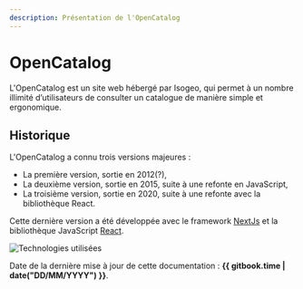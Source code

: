 ```yaml
---
description: Présentation de l'OpenCatalog
---
```


# OpenCatalog

L'OpenCatalog est un site web hébergé par Isogeo, qui permet à un nombre illimité d’utilisateurs de consulter un catalogue de manière simple et ergonomique.

## Historique
L'OpenCatalog a connu trois versions majeures :
* La première version, sortie en 2012(?),
* La deuxième version, sortie en 2015, suite à une refonte en JavaScript,
* La troisième version, sortie en 2020, suite à une refonte avec la bibliothèque React.

Cette dernière version a été développée avec le framework [NextJs](https://nextjs.org/) et la bibliothèque JavaScript [React](https://fr.reactjs.org/). 

![Technologies utilisées](/assets/historic/technologies_used.png)

Date de la dernière mise à jour de cette documentation : **{{ gitbook.time | date("DD/MM/YYYY") }}**.
